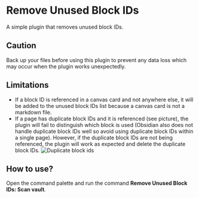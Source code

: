 # Remove Unused Block IDs
A simple plugin that removes unused block IDs.

## Caution
Back up your files before using this plugin to prevent any data loss which may occur when the plugin works unexpectedly.

## Limitations
- If a block ID is referenced in a canvas card and not anywhere else, it will be added to the unused block IDs list because a canvas card is not a markdown file.
- If a page has duplicate block IDs and it is referenced (see picture), the plugin will fail to distinguish which block is used (Obsidian also does not handle duplicate block IDs well so avoid using duplicate block IDs within a single page). However, if the duplicate block IDs are not being referenced, the plugin will work as expected and delete the duplicate block IDs.
![Duplicate block ids](https://i.imgur.com/YVLT6zO.png)

## How to use?
Open the command palette and run the command **Remove Unused Block IDs: Scan vault**.